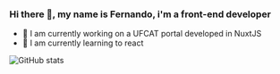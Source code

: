 ### Hi there 👋, my name is Fernando, i'm a front-end developer

- 🔭 I am currently working on a UFCAT portal developed in NuxtJS
- 🌱 I am currently learning to react

![GitHub stats](https://github-readme-stats.vercel.app/api?username=fernandocanedo1&show_icons=true)
<!--
**fernandocanedo1/fernandocanedo1** is a ✨ _special_ ✨ repository because its `README.md` (this file) appears on your GitHub profile.

Here are some ideas to get you started:

- 🔭 I’m currently working on ...
- 🌱 I’m currently learning ...
- 👯 I’m looking to collaborate on ...
- 🤔 I’m looking for help with ...
- 💬 Ask me about ...
- 📫 How to reach me: ...
- 😄 Pronouns: ...
- ⚡ Fun fact: ...
-->
